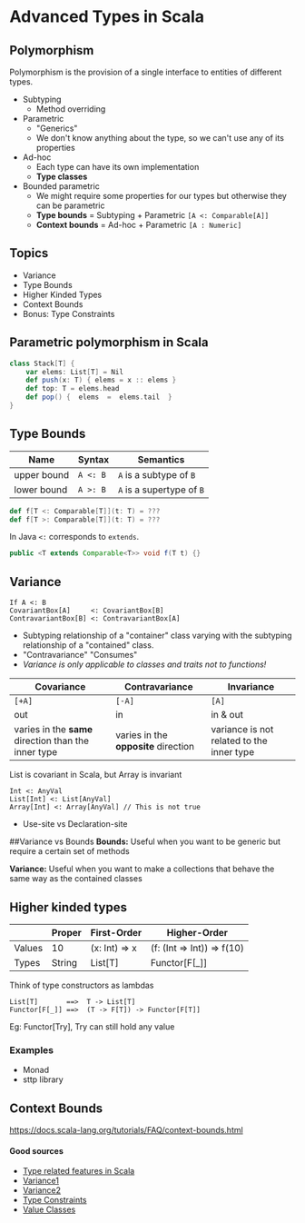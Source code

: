# Advanced Types in Scala

## Polymorphism
Polymorphism is the provision of a single interface to entities of different types.

* Subtyping 
    * Method overriding
* Parametric
    * "Generics"
    * We don't know anything about the type, so we can't use any of its properties
* Ad-hoc
    * Each type can have its own implementation
    * __Type classes__
* Bounded parametric
    * We might require some properties for our types but otherwise they can be parametric
    * __Type bounds__ = Subtyping + Parametric ```[A <: Comparable[A]]```
    * __Context bounds__ = Ad-hoc + Parametric ```[A : Numeric]```

## Topics
* Variance
* Type Bounds
* Higher Kinded Types
* Context Bounds
* Bonus: Type Constraints

## Parametric polymorphism in Scala
```scala
class Stack[T] {
    var elems: List[T] = Nil
    def push(x: T) { elems = x :: elems }  
    def top: T = elems.head  
    def pop() {  elems  =  elems.tail  }  
}
```

## Type Bounds
| Name | Syntax | Semantics |
| --- | --- | --- |
| upper bound |```A <: B```  | ```A``` is a subtype of ```B```
| lower bound |```A >: B```  | ```A``` is a supertype of ```B```


```scala
def f[T <: Comparable[T]](t: T) = ???
def f[T >: Comparable[T]](t: T) = ???
```
In Java ```<:``` corresponds to ```extends```.

```java
public <T extends Comparable<T>> void f(T t) {}
```

## Variance
```
If A <: B
CovariantBox[A]     <: CovariantBox[B]
ContravariantBox[B] <: ContravariantBox[A]
```

* Subtyping relationship of a "container" class varying with the subtyping relationship of a "contained" class.
* "Contravariance" "Consumes"
* _Variance is only applicable to classes and traits not to functions!_

| Covariance | Contravariance | Invariance |
| --- | --- | --- |
| ```[+A]``` | ```[-A]```  | ```[A]``` |
| out | in  | in & out |
| varies in the __same__ direction than the inner type | varies in the __opposite__ direction | variance is not related to the inner type |

List is covariant in Scala, but Array is invariant
```
Int <: AnyVal
List[Int] <: List[AnyVal]
Array[Int] <: Array[AnyVal] // This is not true
```

* Use-site vs Declaration-site

##Variance vs Bounds
__Bounds:__  Useful when you want to be generic but require a certain set of methods

__Variance:__  Useful when you want to make a collections that behave the same way as the contained classes

## Higher kinded types

|  | Proper | First-Order | Higher-Order 
| --- | --- | --- | --- |
| Values | 10 | (x: Int) => x | (f: (Int => Int)) => f(10)
| Types  | String | List[T] | Functor[F[_]]

Think of type constructors as lambdas

```
List[T]       ==>  T -> List[T]
Functor[F[_]] ==>  (T -> F[T]) -> Functor[F[T]]
```

Eg: Functor[Try], Try can still hold any value

### Examples
* Monad
* sttp library


## Context Bounds
https://docs.scala-lang.org/tutorials/FAQ/context-bounds.html


#### Good sources
* [Type related features in Scala](http://ktoso.github.io/scala-types-of-types/)
* [Variance1](http://blog.kamkor.me/Covariance-And-Contravariance-In-Scala/)
* [Variance2](https://medium.com/@sinisalouc/variance-in-java-and-scala-63af925d21dc)
* [Type Constraints](http://blog.bruchez.name/2015/11/generalized-type-constraints-in-scala.html)
* [Value Classes](https://docs.scala-lang.org/overviews/core/value-classes.html)
